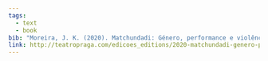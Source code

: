 ```yaml
---
tags:
  - text
  - book
bib: "Moreira, J. K. (2020). Matchundadi: Género, performance e violência política na Guiné-Bissau (P. Vasconcelos, Preface). Sistema Solar. ​"
link: http://teatropraga.com/edicoes_editions/2020-matchundadi-genero-performance-e-violencia-politica-na-guine-bissau/
---
```




